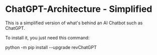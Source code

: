 # ChatGPT-Architecture - Simplified

This is a simplified version of what's behind an AI Chatbot such as ChatGPT.

To install it, you just need this command:

python -m pip install --upgrade revChatGPT
